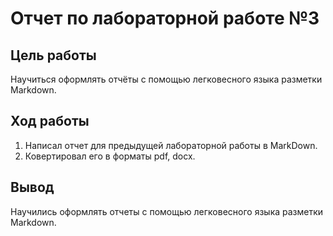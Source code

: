 # Отчет по лабораторной работе №3

## Цель работы
Научиться оформлять отчёты с помощью легковесного языка разметки Markdown.

## Ход работы
1. Написал отчет для предыдущей лабораторной работы в MarkDown.
2. Ковертировал его в форматы pdf, docx.

## Вывод
Научились оформлять отчеты с помощью легковесного языка разметки Markdown. 
